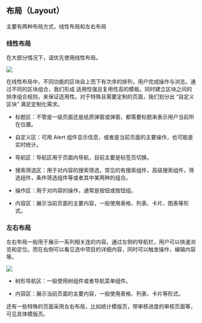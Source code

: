 ## 布局（Layout）

主要有两种布局方式，线性布局和左右布局

### 线性布局

在大部分情况下，请优先使用线性布局。

![](http://oizi4nn30.bkt.clouddn.com//20170904173225_84Qptb_layout-fullscreen.jpeg)

在线性布局中，不同功能的区块自上而下有次序的排列，用户完成操作与浏览。通过不同的区块组合，我们形成 适用性强且复用性高的模板。同时建立区块之间的 排序组合规则，来保证适用性。对于特殊且需要定制的页面，我们划分出 “自定义区块” 满足定制化需求。

- 标题区：不管是一级页面还是纸质弹窗或弹窗，都需要标题来表示用户当前所在位置。

- 自定义区：可用 Alert 组件显示信息，或者是当前页面的主要操作，也可能是实时统计。 

- 导航区：导航区用于页面内导航，目前主要是标签页切换。

- 搜索筛选区：用于对内容的搜索筛选，常见的有搜索组件，高级搜索组件，筛选组件，条件筛选组件等或者其中某两种的组合。

- 操作区：用于对内容的操作，通常是按钮或按钮组。

- 内容区：展示当前页面的主要内容，一般使用表格、列表、卡片、图表等形式。

### 左右布局

左右布局一般用于展示一系列相关连的内容。通过左侧的导航栏，用户可以快速浏览和定位。而在右侧可以看见选中项目的详细内容，同时可以触发操作，编辑内容等。

![](http://oizi4nn30.bkt.clouddn.com//20170905093606_qbVMD0_layout-splitsceen.jpeg)

- 树形导航区：一般使用树组件或者导航菜单组件。

- 内容区：展示当前页面的主要内容，一般使用表格、列表、卡片等形式。

还有一些特殊的页面采用左右布局，比如统计模版页，带审核进度的审核页面等，可见具体模版页。
